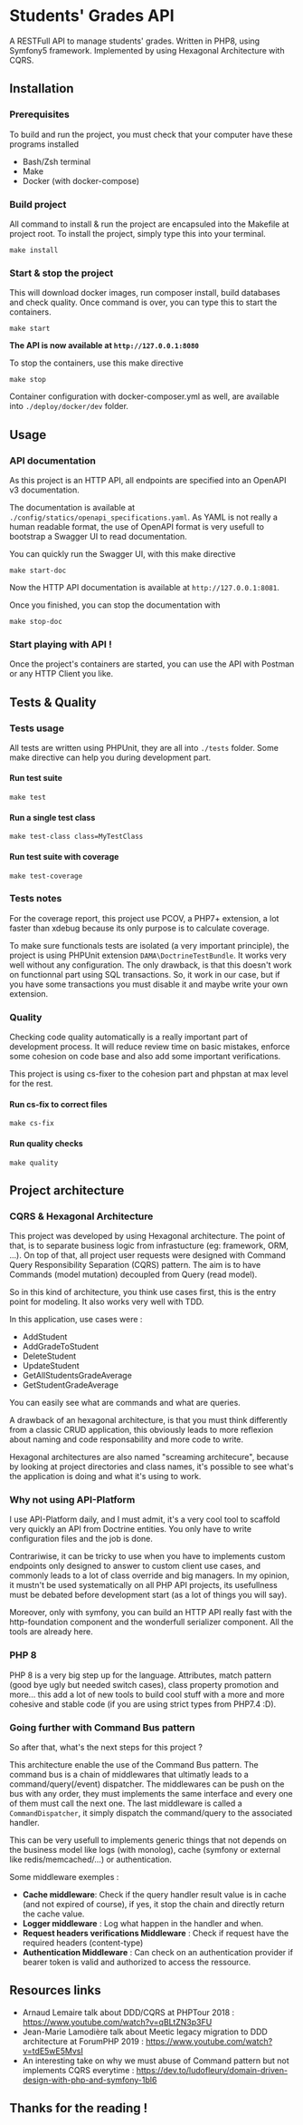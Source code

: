 # Students' Grades API

A RESTFull API to manage students' grades. Written in PHP8, using Symfony5 framework.
Implemented by using Hexagonal Architecture with CQRS.

## Installation

### Prerequisites

To build and run the project, you must check that your computer have these programs installed
* Bash/Zsh terminal
* Make
* Docker (with docker-compose)

### Build project

All command to install & run the project are encapsuled into the Makefile at project root. 
To install the project, simply type this into your terminal.

```
make install
```

### Start & stop the project

This will download docker images, run composer install, build databases and check quality.
Once command is over, you can type this to start the containers.

```
make start
```

**The API is now available at `http://127.0.0.1:8080`**

To stop the containers, use this make directive

```
make stop
```

Container configuration with docker-composer.yml as well, are available into `./deploy/docker/dev` folder.

## Usage

### API documentation
As this project is an HTTP API, all endpoints are specified into an OpenAPI v3 documentation.

The documentation is available at `./config/statics/openapi_specifications.yaml`. 
As YAML is not really a human readable format, 
the use of OpenAPI format is very usefull to bootstrap a Swagger UI to read documentation.

You can quickly run the Swagger UI, with this make directive

```
make start-doc
```

Now the HTTP API documentation is available at `http://127.0.0.1:8081`.

Once you finished, you can stop the documentation with 

```
make stop-doc
```

### Start playing with API !

Once the project's containers are started, you can use the API with Postman or any HTTP Client you like.

## Tests & Quality

### Tests usage

All tests are written using PHPUnit, they are all into `./tests` folder. 
Some make directive can help you during development part.

#### Run test suite

```
make test
```

#### Run a single test class

```
make test-class class=MyTestClass
```

#### Run test suite with coverage

```
make test-coverage
```

### Tests notes

For the coverage report, this project use PCOV, a PHP7+ extension, 
a lot faster than xdebug because its only purpose is to calculate coverage.

To make sure functionals tests are isolated (a very important principle), 
the project is using PHPUnit extension `DAMA\DoctrineTestBundle`. It works very well without any configuration. The only drawback, is that
this doesn't work on functionnal part using SQL transactions. So, it work in our case, but if you have some transactions you must disable it and maybe write your own extension.

### Quality

Checking code quality automatically is a really important part of development process. It will reduce review time on basic mistakes, enforce
some cohesion on code base and also add some important verifications.

This project is using cs-fixer to the cohesion part and phpstan at max level for the rest.

#### Run cs-fix to correct files

```
make cs-fix
```

#### Run quality checks

```
make quality
```

## Project architecture

### CQRS & Hexagonal Architecture

This project was developed by using Hexagonal architecture. The point of that, is to separate business logic from infrastucture (eg: framework, ORM, ...).
On top of that, all project user requests were designed with Command Query Responsibility Separation (CQRS) pattern. The aim is to have Commands (model mutation) 
decoupled from Query (read model).

So in this kind of architecture, you think use cases first, this is the entry point for modeling. It also works very well with TDD.

In this application, use cases were :
* AddStudent
* AddGradeToStudent
* DeleteStudent
* UpdateStudent
* GetAllStudentsGradeAverage
* GetStudentGradeAverage

You can easily see what are commands and what are queries.

A drawback of an hexagonal architecture, is that you must think differently from a classic CRUD application, 
this obviously leads to more reflexion about naming and code responsability and more code to write.

Hexagonal architectures are also named "screaming architecure", because by looking at project directories and class names,
it's possible to see what's the application is doing and what it's using to work.

### Why not using API-Platform

I use API-Platform daily, and I must admit, it's a very cool tool to scaffold very quickly an API from Doctrine entities. You only have to write configuration files and the job is done.

Contrariwise, it can be tricky to use when you have to implements custom endpoints only designed to answer to custom client use cases,
and commonly leads to a lot of class override and big managers. 
In my opinion, it mustn't be used systematically on all PHP API projects, its usefullness must be debated before development start (as a lot of things you will say).

Moreover, only with symfony, you can build an HTTP API really fast
with the http-foundation component and the wonderfull serializer component. All the tools are already here.

### PHP 8

PHP 8 is a very big step up for the language. Attributes, match pattern (good bye ugly but needed switch cases), class property promotion and more... 
this add a lot of new tools to build cool stuff with a more and more cohesive and stable code (if you are using strict types from PHP7.4 :D).

### Going further with Command Bus pattern

So after that, what's the next steps for this project ?

This architecture enable the use of the Command Bus pattern. The command bus is a chain of middlewares that ultimatly leads to a command/query(/event) dispatcher.
The middlewares can be push on the bus with any order, they must implements the same interface and every one of them must call the next one. The last middleware is called a `CommandDispatcher`,
it simply dispatch the command/query to the associated handler.

This can be very usefull to implements generic things that not depends on the business model like logs (with monolog), cache (symfony or external like redis/memcached/...) or authentication.

Some middleware exemples :
* **Cache middleware**: Check if the query handler result value is in cache (and not expired of course), if yes, it stop the chain and directly return the cache value.
* **Logger middleware** : Log what happen in the handler and when.
* **Request headers verifications Middleware** : Check if request have the required headers (content-type)
* **Authentication Middleware** : Can check on an authentication provider if bearer token is valid and authorized to access the ressource.

## Resources links

* Arnaud Lemaire talk about DDD/CQRS at PHPTour 2018 : https://www.youtube.com/watch?v=qBLtZN3p3FU
* Jean-Marie Lamodière talk about Meetic legacy migration to DDD architecture at ForumPHP 2019 : https://www.youtube.com/watch?v=tdE5wE5MvsI
* An interesting take on why we must abuse of Command pattern but not implements CQRS everytime : https://dev.to/ludofleury/domain-driven-design-with-php-and-symfony-1bl6

## Thanks for the reading !
